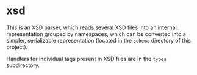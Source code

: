 # xsd

This is an XSD parser, which reads several XSD files into an internal representation grouped by namespaces, which can be converted into a simpler,
serializable representation (located in the `schema` directory of this project).

Handlers for individual tags present in XSD files are in the `types` subdirectory.
